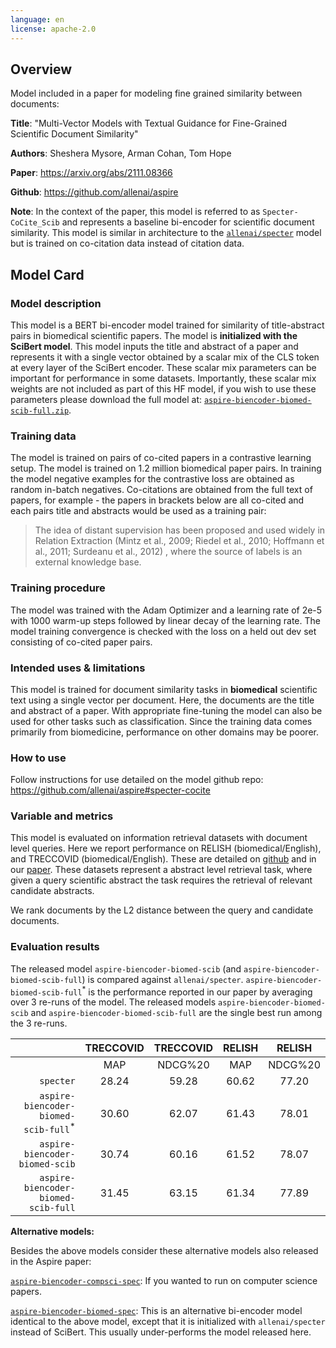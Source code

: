 ```yaml
---
language: en
license: apache-2.0
---
```


## Overview

Model included in a paper for modeling fine grained similarity between documents:

**Title**: "Multi-Vector Models with Textual Guidance for Fine-Grained Scientific Document Similarity"

**Authors**: Sheshera Mysore, Arman Cohan, Tom Hope

**Paper**: https://arxiv.org/abs/2111.08366

**Github**: https://github.com/allenai/aspire 

**Note**: In the context of the paper, this model is referred to as `Specter-CoCite_Scib` and represents a baseline bi-encoder for scientific document similarity. This model is similar in architecture to the [`allenai/specter`](https://github.com/allenai/specter) model but is trained on co-citation data instead of citation data.

## Model Card

### Model description

This model is a BERT bi-encoder model trained for similarity of title-abstract pairs in biomedical scientific papers. The model is **initialized with the SciBert model**. This model inputs the title and abstract of a paper and represents it with a single vector obtained by a scalar mix of the CLS token at every layer of the SciBert encoder. These scalar mix parameters can be important for performance in some datasets. Importantly, these scalar mix weights are not included as part of this HF model, if you wish to use these parameters please download the full model at: [`aspire-biencoder-biomed-scib-full.zip`](https://drive.google.com/file/d/1X6S5qwaKUlI3N3RDQSG-tJCzMBWAnqxP/view?usp=sharing).

### Training data 

The model is trained on pairs of co-cited papers in a contrastive learning setup. The model is trained on 1.2 million biomedical paper pairs. In training the model negative examples for the contrastive loss are obtained as random in-batch negatives. Co-citations are obtained from the full text of papers, for example - the papers in brackets below are all co-cited and each pairs title and abstracts would be used as a training pair:

> The idea of distant supervision has been proposed and used widely in Relation Extraction (Mintz et al., 2009; Riedel et al., 2010; Hoffmann et al., 2011; Surdeanu et al., 2012) , where the source of labels is an external knowledge base.


### Training procedure

The model was trained with the Adam Optimizer and a learning rate of 2e-5 with 1000 warm-up steps followed by linear decay of the learning rate. The model training convergence is checked with the loss on a held out dev set consisting of co-cited paper pairs.

### Intended uses & limitations

This model is trained for document similarity tasks in **biomedical** scientific text using a single vector per document. Here, the documents are the title and abstract of a paper. With appropriate fine-tuning the model can also be used for other tasks such as classification. Since the training data comes primarily from biomedicine, performance on other domains may be poorer.

### How to use

Follow instructions for use detailed on the model github repo: https://github.com/allenai/aspire#specter-cocite

### Variable and metrics
This model is evaluated on information retrieval datasets with document level queries. Here we report performance on RELISH (biomedical/English), and TRECCOVID (biomedical/English). These are detailed on [github](https://github.com/allenai/aspire) and in our [paper](https://arxiv.org/abs/2111.08366). These datasets represent a abstract level retrieval task, where given a query scientific abstract the task requires the retrieval of relevant candidate abstracts. 

We rank documents by the L2 distance between the query and candidate documents.

### Evaluation results

The released model `aspire-biencoder-biomed-scib` (and `aspire-biencoder-biomed-scib-full`) is compared against `allenai/specter`. `aspire-biencoder-biomed-scib-full`<sup>*</sup> is the performance reported in our paper by averaging over 3 re-runs of the model. The released models `aspire-biencoder-biomed-scib` and `aspire-biencoder-biomed-scib-full` are the single best run among the 3 re-runs.

|                                            | TRECCOVID  |    TRECCOVID    | RELISH  |     RELISH   |
|-------------------------------------------:|:---------:|:-------:|:------:|:-------:|
|                                            |    MAP    | NDCG%20 |   MAP  | NDCG%20 |
|                               `specter`    |    28.24  | 59.28   |   60.62| 77.20   |
| `aspire-biencoder-biomed-scib-full`<sup>*</sup> |    30.60  | 62.07   |   61.43| 78.01   |
|             `aspire-biencoder-biomed-scib` |    30.74  | 60.16   |   61.52| 78.07   |
|        `aspire-biencoder-biomed-scib-full` |    31.45  | 63.15   |   61.34| 77.89   |


**Alternative models:**

Besides the above models consider these alternative models also released in the Aspire paper:

[`aspire-biencoder-compsci-spec`](https://huggingface.co/allenai/aspire-biencoder-compsci-spec): If you wanted to run on computer science papers.

[`aspire-biencoder-biomed-spec`](https://huggingface.co/allenai/aspire-biencoder-biomed-spec): This is an alternative bi-encoder model identical to the above model, except that it is initialized with `allenai/specter` instead of SciBert. This usually under-performs the model released here.